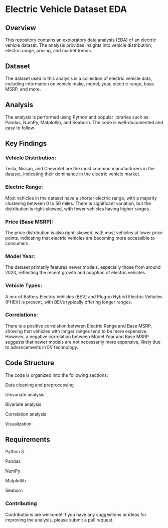 Electric Vehicle Dataset EDA
==========================

## Overview
This repository contains an exploratory data analysis (EDA) of an electric vehicle dataset. The analysis provides insights into vehicle distribution, electric range, pricing, and market trends.

## Dataset
The dataset used in this analysis is a collection of electric vehicle data, including information on vehicle make, model, year, electric range, base MSRP, and more.

## Analysis
The analysis is performed using Python and popular libraries such as Pandas, NumPy, Matplotlib, and Seaborn. The code is well-documented and easy to follow.

## Key Findings

### Vehicle Distribution: 
Tesla, Nissan, and Chevrolet are the most common manufacturers in the dataset, indicating their dominance in the electric vehicle market.

### Electric Range: 
Most vehicles in the dataset have a shorter electric range, with a majority clustering between 0 to 50 miles. There is significant variation, but the distribution is right-skewed, with fewer vehicles having higher ranges.

### Price (Base MSRP): 
The price distribution is also right-skewed, with most vehicles at lower price points, indicating that electric vehicles are becoming more accessible to consumers.

### Model Year: 
The dataset primarily features newer models, especially those from around 2020, reflecting the recent growth and adoption of electric vehicles.

### Vehicle Types:
A mix of Battery Electric Vehicles (BEV) and Plug-in Hybrid Electric Vehicles (PHEV) is present, with BEVs typically offering longer ranges.

### Correlations:
There is a positive correlation between Electric Range and Base MSRP, showing that vehicles with longer ranges tend to be more expensive. However, a negative correlation between Model Year and Base MSRP suggests that newer models are not necessarily more expensive, likely due to advancements in EV technology.


## Code Structure
The code is organized into the following sections:

Data cleaning and preprocessing

Univariate analysis

Bivariate analysis

Correlation analysis

Visualization


## Requirements
Python 3

Pandas

NumPy

Matplotlib

Seaborn


### Contributing
Contributions are welcome! If you have any suggestions or ideas for improving the analysis, please submit a pull request.
